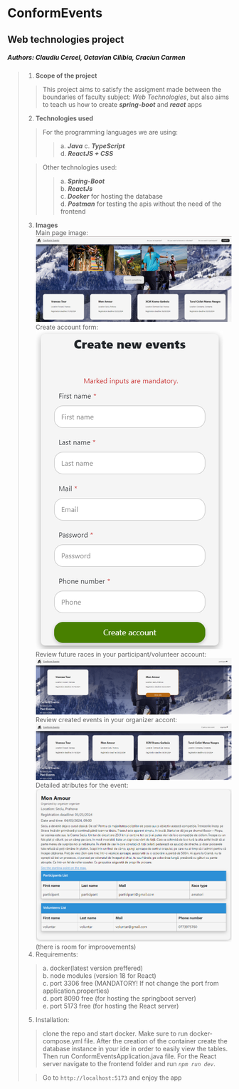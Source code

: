 # ConformEvents
## Web technologies project
##### Authors: Claudiu Cercel, Octavian Cilibia, Craciun Carmen
> 1. **Scope of the project**
> > This project aims to satisfy the assigment made between the boundaries of faculty subject: *Web Technologies*, but also aims to teach us how to create ***spring-boot*** and ***react*** apps
> 2. **Technologies used**  
> > For the programming languages we are using:
> > > a. ***Java***
> > > c. **_TypeScript_**  
> > > d. **_ReactJS + CSS_**       
> 
> > Other technologies used:  
> > > a. **_Spring-Boot_**  
> > > b. **_ReactJs_**  
> > > c. **_Docker_** for hosting the database  
> > > d. **_Postman_** for testing the apis without the need of the frontend
> 3. **Images**  
> Main page image: 
> ![img.png](img.png)  
> Create account form:  
> ![img_1.png](img_1.png)  
> Review future races in your participant/volunteer account:  
> ![img_2.png](img_2.png)  
> Review created events in your organizer accont:  
> ![img_3.png](img_3.png)  
> Detailed atributes for the event:  
> ![img_4.png](img_4.png)(there is room for improovements)  
> 4. Requirements:
> > a. docker(latest version preffered)  
> > b. node modules (version 18 for React)  
> > c. port 3306 free (MANDATORY! If not change the port from application.properties)  
> > d. port 8090 free (for hosting the springboot server)  
> > e. port 5173 free (for hosting the React server)  
> 5. Installation:
> > clone the repo and start docker. Make sure to run docker-compose.yml file. After the creation of the container create the database instance in your ide in order to easily view the tables. Then run ConformEventsApplication.java file. For the React server navigate to the frontend folder and run _`npm run dev`_.  
>  
> > Go to `http://localhost:5173` and enjoy the app
